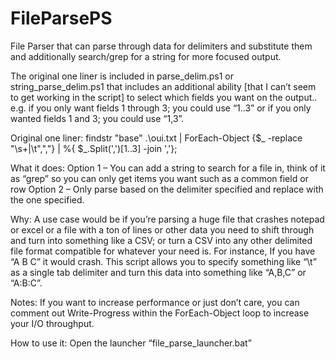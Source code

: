 FileParsePS
===========

File Parser that can parse through data for delimiters and substitute them and additionally search/grep for a string for more focused output.

The original one liner is included in parse_delim.ps1 or string_parse_delim.ps1 that includes an additional 
ability [that I can’t seem to get working in the script] to select which fields you want on the output.. 
e.g. if you only want fields 1 through 3; you could use “1..3” or if you only wanted fields 1 and 3; you could use “1,3”.

Original one liner: findstr "base" .\oui.txt | ForEach-Object {$_ -replace "\s+|\t",","} | %{ $_.Split(',')[1..3] -join ','};

What it does: 
Option 1 – You can add a string to search for a file in, think of it as “grep” so you can only get items you want 
such as a common field or row
Option 2 – Only parse based on the delimiter specified and replace with the one specified.

Why: 
A use case would be if you’re parsing a huge file that crashes notepad or excel or a file with a ton of lines or 
other data you need to shift through and turn into something like a CSV; or turn a CSV into any other 
delimited file format compatible for whatever your need is. For instance,
If you have “A  B   C”  it would crash. This script allows you to specify something like “\t” as a single tab delimiter and turn this data into something like “A,B,C” or “A:B:C”.

Notes: If you want to increase performance or just don’t care, you can comment out Write-Progress within the 
ForEach-Object loop to increase your I/O throughput.

How to use it: Open the launcher “file_parse_launcher.bat”

